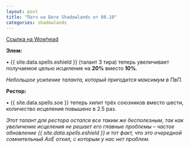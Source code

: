 ```yaml
---
layout: post
title: "Патч на Бете Shadowlands от 08.10"
categories: shadowlands 
---
```


[Ссылка на Wowhead](https://www.wowhead.com/news=31841)  

__**Элем:**__

• {{ site.data.spells.eshield }} (талант 3 тира) теперь увеличивает получаемое целью исцеление на **20%** вместо **10%**.

*Небольшое усиление таланта, который пригодится максимум в ПвП.*

__**Рестор:**__

• {{ site.data.spells.soe }} теперь хилит трёх союзников вместо шести, количество исцеления повышено в 2.5 раз.

*Этот талант для рестора остался все таким же бесполезным, так как увеличение исцеления не решает его главные проблемы – частое обновление {{ site.data.spells.eshield }} и тот факт, что это очередной сомнительный АоЕ отхил, с которым у нас нет проблем.*
